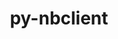 ---
title: "py-nbclient"
layout: cache
categories: [package, develop-2023-05-14]
meta: {"versions": ["0.6.7", "0.7.2"], "compilers": ["gcc@=11.1.0"], "oss": ["ubuntu20.04"], "platforms": ["linux"], "targets": ["ppc64le", "x86_64_v3"], "stacks": ["data-vis-sdk", "e4s", "e4s-power", "root"], "num_specs": 10, "num_specs_by_stack": {"e4s-power": 3, "root": 10, "e4s": 3, "data-vis-sdk": 4}}
spec_details: [{"hash": "c6eyrteck2ztthsfx4rrh552k6wyf3bp", "compiler": "gcc@=11.1.0", "versions": ["0.7.2"], "os": "ubuntu20.04", "platform": "linux", "target": "ppc64le", "variants": ["build_system=python_pip"], "stacks": ["e4s-power", "root"], "size": "-", "tarball": "https://binaries.spack.io/releases/develop-2023-05-14/build_cache/linux-ubuntu20.04-ppc64le/gcc-11.1.0/py-nbclient-0.7.2/linux-ubuntu20.04-ppc64le-gcc-11.1.0-py-nbclient-0.7.2-c6eyrteck2ztthsfx4rrh552k6wyf3bp.spack"}, {"hash": "jafw4dn2r4y4tqe7a2vhmhaga5e36fpm", "compiler": "gcc@=11.1.0", "versions": ["0.7.2"], "os": "ubuntu20.04", "platform": "linux", "target": "x86_64_v3", "variants": ["build_system=python_pip"], "stacks": ["e4s", "root"], "size": "-", "tarball": "https://binaries.spack.io/releases/develop-2023-05-14/build_cache/linux-ubuntu20.04-x86_64_v3/gcc-11.1.0/py-nbclient-0.7.2/linux-ubuntu20.04-x86_64_v3-gcc-11.1.0-py-nbclient-0.7.2-jafw4dn2r4y4tqe7a2vhmhaga5e36fpm.spack"}, {"hash": "azyhsotvtsotlkc2v5xn72jwmjg23zje", "compiler": "gcc@=11.1.0", "versions": ["0.6.7"], "os": "ubuntu20.04", "platform": "linux", "target": "x86_64_v3", "variants": ["build_system=python_pip"], "stacks": ["data-vis-sdk", "root"], "size": "-", "tarball": "https://binaries.spack.io/releases/develop-2023-05-14/build_cache/linux-ubuntu20.04-x86_64_v3/gcc-11.1.0/py-nbclient-0.6.7/linux-ubuntu20.04-x86_64_v3-gcc-11.1.0-py-nbclient-0.6.7-azyhsotvtsotlkc2v5xn72jwmjg23zje.spack"}, {"hash": "zguvkjzfi4ljq6z7zf2w32jj2pvlnj5o", "compiler": "gcc@=11.1.0", "versions": ["0.7.2"], "os": "ubuntu20.04", "platform": "linux", "target": "x86_64_v3", "variants": ["build_system=python_pip"], "stacks": ["data-vis-sdk", "root"], "size": "-", "tarball": "https://binaries.spack.io/releases/develop-2023-05-14/build_cache/linux-ubuntu20.04-x86_64_v3/gcc-11.1.0/py-nbclient-0.7.2/linux-ubuntu20.04-x86_64_v3-gcc-11.1.0-py-nbclient-0.7.2-zguvkjzfi4ljq6z7zf2w32jj2pvlnj5o.spack"}, {"hash": "g6me4g5talnteer2mb2sczeis53liza2", "compiler": "gcc@=11.1.0", "versions": ["0.7.2"], "os": "ubuntu20.04", "platform": "linux", "target": "x86_64_v3", "variants": ["build_system=python_pip"], "stacks": ["e4s", "root"], "size": "-", "tarball": "https://binaries.spack.io/releases/develop-2023-05-14/build_cache/linux-ubuntu20.04-x86_64_v3/gcc-11.1.0/py-nbclient-0.7.2/linux-ubuntu20.04-x86_64_v3-gcc-11.1.0-py-nbclient-0.7.2-g6me4g5talnteer2mb2sczeis53liza2.spack"}, {"hash": "vcqifyfvghgnzsetaea3gpgizg4bi3w6", "compiler": "gcc@=11.1.0", "versions": ["0.7.2"], "os": "ubuntu20.04", "platform": "linux", "target": "x86_64_v3", "variants": ["build_system=python_pip"], "stacks": ["data-vis-sdk", "root"], "size": "-", "tarball": "https://binaries.spack.io/releases/develop-2023-05-14/build_cache/linux-ubuntu20.04-x86_64_v3/gcc-11.1.0/py-nbclient-0.7.2/linux-ubuntu20.04-x86_64_v3-gcc-11.1.0-py-nbclient-0.7.2-vcqifyfvghgnzsetaea3gpgizg4bi3w6.spack"}, {"hash": "dcapoj4ttsacz2huz6zmkfofn4zzoq75", "compiler": "gcc@=11.1.0", "versions": ["0.7.2"], "os": "ubuntu20.04", "platform": "linux", "target": "ppc64le", "variants": ["build_system=python_pip"], "stacks": ["e4s-power", "root"], "size": "-", "tarball": "https://binaries.spack.io/releases/develop-2023-05-14/build_cache/linux-ubuntu20.04-ppc64le/gcc-11.1.0/py-nbclient-0.7.2/linux-ubuntu20.04-ppc64le-gcc-11.1.0-py-nbclient-0.7.2-dcapoj4ttsacz2huz6zmkfofn4zzoq75.spack"}, {"hash": "wby66sbu4lb3i7zizs2fzt3dgplun4ri", "compiler": "gcc@=11.1.0", "versions": ["0.7.2"], "os": "ubuntu20.04", "platform": "linux", "target": "ppc64le", "variants": ["build_system=python_pip"], "stacks": ["e4s-power", "root"], "size": "-", "tarball": "https://binaries.spack.io/releases/develop-2023-05-14/build_cache/linux-ubuntu20.04-ppc64le/gcc-11.1.0/py-nbclient-0.7.2/linux-ubuntu20.04-ppc64le-gcc-11.1.0-py-nbclient-0.7.2-wby66sbu4lb3i7zizs2fzt3dgplun4ri.spack"}, {"hash": "6revvrasvxeul54mn5ziscjuxhmrd32t", "compiler": "gcc@=11.1.0", "versions": ["0.6.7"], "os": "ubuntu20.04", "platform": "linux", "target": "x86_64_v3", "variants": ["build_system=python_pip"], "stacks": ["data-vis-sdk", "root"], "size": "-", "tarball": "https://binaries.spack.io/releases/develop-2023-05-14/build_cache/linux-ubuntu20.04-x86_64_v3/gcc-11.1.0/py-nbclient-0.6.7/linux-ubuntu20.04-x86_64_v3-gcc-11.1.0-py-nbclient-0.6.7-6revvrasvxeul54mn5ziscjuxhmrd32t.spack"}, {"hash": "xdoupmneeoufhw7ctvsg3dbkwyuoaqj4", "compiler": "gcc@=11.1.0", "versions": ["0.6.7"], "os": "ubuntu20.04", "platform": "linux", "target": "x86_64_v3", "variants": ["build_system=python_pip"], "stacks": ["e4s", "root"], "size": "-", "tarball": "https://binaries.spack.io/releases/develop-2023-05-14/build_cache/linux-ubuntu20.04-x86_64_v3/gcc-11.1.0/py-nbclient-0.6.7/linux-ubuntu20.04-x86_64_v3-gcc-11.1.0-py-nbclient-0.6.7-xdoupmneeoufhw7ctvsg3dbkwyuoaqj4.spack"}]
---